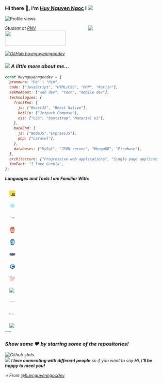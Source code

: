 <!--
**huynguyenngocdev/huynguyenngocdev** is a ✨ _special_ ✨ repository because its `README.md` (this file) appears on your GitHub profile.
-->

### Hi there 👋, I'm [Huy Nguyen Ngoc](https://www.facebook.com/ulrich.stern.319452/) ! <img src="https://img.wattpad.com/fe7025a67cb19368d41672d0f292448e0209787e/68747470733a2f2f73332e616d617a6f6e6177732e636f6d2f776174747061642d6d656469612d736572766963652f53746f7279496d6167652f4d454158657230434352316c38673d3d2d3836343931313432302e313630353130656663376233396338313732303238333238303735352e676966" width="50">

![Profile views](https://gpvc.arturio.dev/huynguyenngocdev)

<img align='right' src="https://c.tenor.com/y-Z6sLQbm2kAAAAC/umaru-kawaii.gif" width="230">
<p><em> Student at <a href="https://www.passerellesnumeriques.org/">PNV </a> <img src="https://www.passerellesnumeriques.org/misc/logo-vi.png" width="200" height="50"/></br>

[![GitHub huynguyenngocdev](https://img.shields.io/github/followers/huynguyenngocdev?label=follow&style=social)](https://github.com/huynguyenngocdev)

### <img src="https://media.giphy.com/media/VgCDAzcKvsR6OM0uWg/giphy.gif" width="50"> A little more about me...

```javascript
const huynguyenngocdev = {
  pronouns: "He" | "Him",
  code: ["JavaScript", "HTML/CSS", "PHP", "Kotlin"],
  askMeAbout: ["web dev", "tech", "mobile dev"],
  technologies: {
    frontEnd: {
      js: ["ReactJS", "React Native"],
      kotlin: ["Jetpack Compose"],
      css: ["CSS", "bootstrap","Material UI"],
    },
    backEnd: {
      js: ["NodeJS","ExpressJS"],
      php: ["Laravel"],
    },
    databases: ["MySql", "JSON server", "MongoDB", "Firebase"],
  },
  architecture: ["Progressive web applications", "Single page applications", "E-commerce website", "Mobile Application"],
  funFact: "I love Gunpla",
};
```

**Languages and Tools I am Familiar With:**

<code style="margin-right: 10px">
  <img height="20" src="https://raw.githubusercontent.com/github/explore/80688e429a7d4ef2fca1e82350fe8e3517d3494d/topics/javascript/javascript.png">
</code>
  
<code>
  <img height="20" src="https://raw.githubusercontent.com/github/explore/80688e429a7d4ef2fca1e82350fe8e3517d3494d/topics/react/react.png">
</code>

<code>
  <img height="20" src="https://raw.githubusercontent.com/github/explore/80688e429a7d4ef2fca1e82350fe8e3517d3494d/topics/java/java.png">
</code>

<code>
  <img height="20" src="https://raw.githubusercontent.com/github/explore/80688e429a7d4ef2fca1e82350fe8e3517d3494d/topics/html/html.png">
</code>

<code>
  <img height="20" src="https://raw.githubusercontent.com/github/explore/80688e429a7d4ef2fca1e82350fe8e3517d3494d/topics/css/css.png">
</code>

<code>
  <img height="20" src="https://raw.githubusercontent.com/github/explore/80688e429a7d4ef2fca1e82350fe8e3517d3494d/topics/php/php.png">
</code>
<code>
  <img height="20" src="https://raw.githubusercontent.com/github/explore/80688e429a7d4ef2fca1e82350fe8e3517d3494d/topics/c/c.png">
</code>
<code>
  <img height="20" src="https://raw.githubusercontent.com/github/explore/80688e429a7d4ef2fca1e82350fe8e3517d3494d/topics/laravel/laravel.png">
</code>
<code>
  <img height="20" src="https://avatars.githubusercontent.com/u/37780207?s=40&u=3a390d111d524adeede01b5cf03e4f98e79441f4&v=4">
</code>
<code>
  <img height="20" src="https://raw.githubusercontent.com/github/explore/80688e429a7d4ef2fca1e82350fe8e3517d3494d/topics/express/express.png">
</code>
<code>
  <img height="20" src="https://raw.githubusercontent.com/github/explore/80688e429a7d4ef2fca1e82350fe8e3517d3494d/topics/mongodb/mongodb.png">
</code>
<code>
  <img height="20" src="https://camo.githubusercontent.com/306dedb9426f1d93a981d305a0a18164932ece8dca4d5fd820b1d3c36625b218/68747470733a2f2f6d75692e636f6d2f7374617469632f6c6f676f2e737667">
</code>
---

### Show some ❤️ by starring some of the repositories!

![Github stats](https://github-readme-stats.vercel.app/api?username=huynguyenngocdev&show_icons=true&hide_border=true)
<br/>
<img src="https://media.giphy.com/media/LnQjpWaON8nhr21vNW/giphy.gif" width="60"> <em><b>I love connecting with different people</b> so if you want to say <b>Hi, I'll be happy to meet you!</b></em>

⭐️ From [@huynguyenngocdev](https://www.facebook.com/ulrich.stern.319452/)
